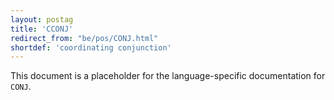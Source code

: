 ```yaml
---
layout: postag
title: 'CCONJ'
redirect_from: "be/pos/CONJ.html"
shortdef: 'coordinating conjunction'
---
```


This document is a placeholder for the language-specific documentation
for `CONJ`.
